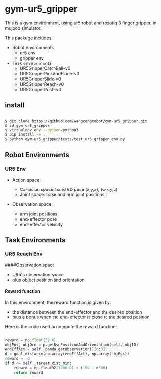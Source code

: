 # gym-ur5_gripper

This is a gym environment, using ur5 robot and robotiq 3 finger gripper, in mujoco simulator.

This package includes:

- Robot environments
  - ur5 env
  - gripper env
- Task environments
  - UR5GripperCatchBall-v0
  - UR5GripperPickAndPlace-v0
  - UR5GripperSlide-v0
  - UR5GripperReach-v0
  - UR5GripperPush-v0

## install

```bash

$ git clone https://github.com/wangcongrobot/gym-ur5_gripper.git
$ cd gym-ur5_gripper
$ virtualenv env --python=python3
$ pip install -e .
$ python gym-ur5_gripper/tests/test_ur5_gripper_env.py

```

## Robot Environments

### UR5 Env

- Action space:
  - Cartesian space: hand 6D pose (x,y,z), (w,x,y,z)
  - Joint space: torse and arm joint positions


- Observation space:
  - arm joint positions
  - end-effector pose
  - end-effector velocity



## Task Environments

### UR5 Reach Env

####Observation space

- UR5's observation space
- plus object position and orientation

#### Reward function

In this environment, the reward function is given by:

- the distance between the end-effector and the desired position
- plus a bonus when the end-effector is close to the desired position

Here is the code used to compute the reward function:

```python

reward = np.float(32.0)
objPos, objOrn = p.getBsePositionAndOrientation(self._objID)
endEffAct = self._panda.getObservation()[0:3]
d = goal_distance(np.array(endEffAct), np.array(objPos))
reward = -d
if d <= self._target_dist_min:
    reawrd = np.float32(1000.0) + (100 - d*80)
    return reward

```



